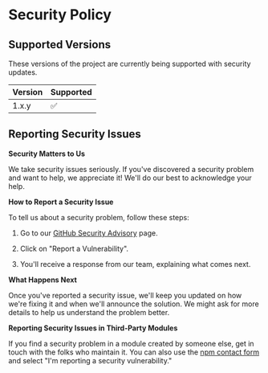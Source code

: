 # Security Policy

## Supported Versions

These versions of the project are currently being supported with security updates.

| Version | Supported          |
| ------- | ------------------ |
| 1.x.y   | :white_check_mark: |

## Reporting Security Issues

**Security Matters to Us**

We take security issues seriously.
If you've discovered a security problem and want to help, we appreciate it!
We'll do our best to acknowledge your help.

**How to Report a Security Issue**

To tell us about a security problem, follow these steps:

1. Go to our [GitHub Security Advisory](https://github.com/dragonrealms-phoenix/phoenix/security/advisories/new) page.

2. Click on "Report a Vulnerability".

3. You'll receive a response from our team, explaining what comes next.

**What Happens Next**

Once you've reported a security issue, we'll keep you updated on how we're fixing it and when we'll announce the solution.
We might ask for more details to help us understand the problem better.

**Reporting Security Issues in Third-Party Modules**

If you find a security problem in a module created by someone else, get in touch with the folks who maintain it.
You can also use the [npm contact form](https://www.npmjs.com/support) and select "I'm reporting a security vulnerability."
